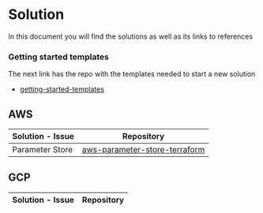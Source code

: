 # Solution

In this document you will find the solutions as well as its links to references

### Getting started templates

The next link has the repo with the templates needed to start a new solution

* [getting-started-templates](https://github.com/wizeline-sre/getting-started-templates)


## AWS

|Solution - Issue | Repository |
|---|---|
|Parameter Store | [aws-parameter-store-terraform](https://github.com/wizeline-sre/aws-parameter-store-terraform)

## GCP

|Solution - Issue | Repository |
|---|---|
